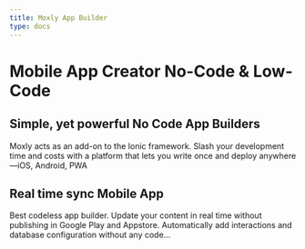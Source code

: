 ```yaml
---
title: Moxly App Builder
type: docs
---
```


# Mobile App Creator No-Code & Low-Code


## Simple, yet powerful No Code App Builders
Moxly acts as an add-on to the Ionic framework. Slash your development time and costs with a platform that lets you write once and deploy anywhere—iOS, Android, PWA 

## Real time sync Mobile App
Best codeless app builder. Update your content in real time without publishing in Google Play and Appstore.
Automatically add interactions and database configuration without any code...
